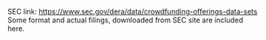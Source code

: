 SEC link: https://www.sec.gov/dera/data/crowdfunding-offerings-data-sets 
Some format and actual filings, downloaded from SEC site are included here. 
